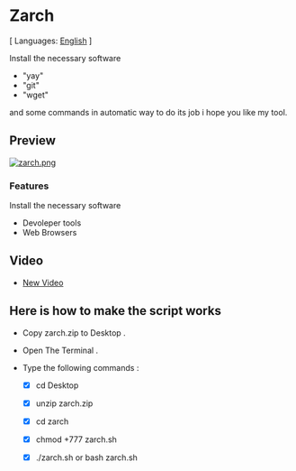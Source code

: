 # Zarch

[ Languages: [English](README.md) ]

Install the necessary software

* "yay"
* "git"
* "wget"

and some commands in automatic way to do its job i hope you like my tool.

## Preview
[![zarch.png](https://i.postimg.cc/KjzFsYzW/zarch.png)](https://postimg.cc/8Jqq7NLd)

### Features

Install the necessary software

* Devoleper tools
* Web Browsers

## Video

* [New Video]()

## Here is how to make the script works

* Copy zarch.zip to Desktop .
* Open The Terminal .
* Type the following commands :

    - [X] cd Desktop
    - [X] unzip zarch.zip
    - [X] cd zarch
    - [X] chmod +777 zarch.sh
    - [X] ./zarch.sh  or  bash zarch.sh



